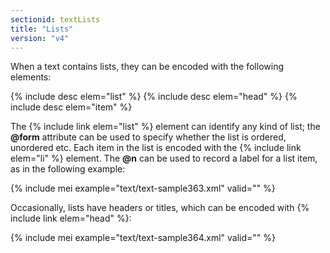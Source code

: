 ```yaml
---
sectionid: textLists
title: "Lists"
version: "v4"
---
```


When a text contains lists, they can be encoded with the following elements:

{% include desc elem="list" %}
{% include desc elem="head" %}
{% include desc elem="item" %}

The {% include link elem="list" %} element can identify any kind of list; the **@form** attribute can be used to specify whether the list is ordered, unordered etc. Each item in the list is encoded with the {% include link elem="li" %} element. The **@n** can be used to record a label for a list item, as in the following example:

{% include mei example="text/text-sample363.xml" valid="" %}

Occasionally, lists have headers or titles, which can be encoded with {% include link elem="head" %}:

{% include mei example="text/text-sample364.xml" valid="" %}
